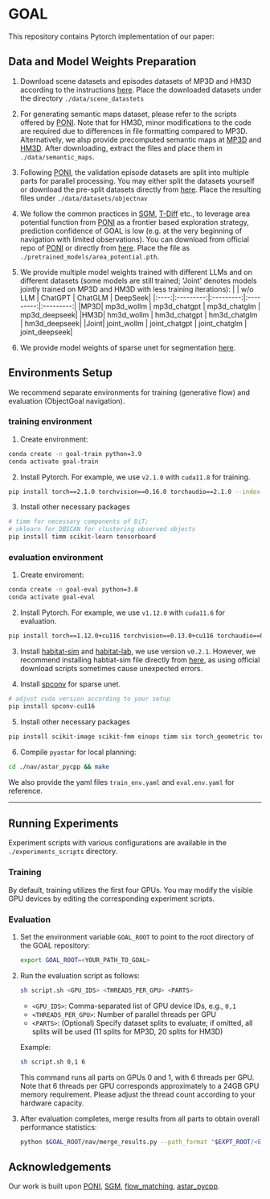 # GOAL
This repository contains Pytorch implementation of our paper:

## Data and Model Weights Preparation
1. Download scene datasets and episodes datasets of MP3D and HM3D according to the instructions [here](https://github.com/facebookresearch/habitat-lab/blob/main/DATASETS.md). Place the downloaded datasets under the directory `./data/scene_datastets`

2. For generating semantic maps dataset, please refer to the scripts offered by [PONI](https://github.com/srama2512/PONI). Note that for HM3D, minor modifications to the code are required due to differences in file formatting compared to MP3D. Alternatively, we alsp provide precomputed semantic maps at [MP3D](https://drive.google.com/file/d/1k4nreOA9xhC8PnKhk2FTlcsuAsZaAJki/view?usp=drive_link) and [HM3D](https://drive.google.com/file/d/174Vu2p97SRiRktLdfHV_4XaHFxucoz3F/view?usp=drive_link). After downloading, extract the files and place them in `./data/semantic_maps`.

3. Following [PONI](https://github.com/srama2512/PONI), the validation episode datasets are split into multiple parts for parallel processing. You may either split the datasets yourself or download the pre-split datasets directly from [here](https://drive.google.com/drive/folders/1ziiEyBOnRO5A2XHm24XSt5ext8HlkCQH?usp=drive_link). Place the resulting files under `./data/datasets/objectnav`

4. We follow the common practices in [SGM](https://github.com/sx-zhang/SGM), [T-Diff](https://github.com/sx-zhang/T-diff) etc., to leverage area potential function from [PONI](https://github.com/srama2512/PONI) as a frontier based exploration strategy, prediction confidence of GOAL is low (e.g. at the very beginning of navigation with limited observations). You can download from official repo of [PONI](https://github.com/srama2512/PONI) or directly from [here](https://drive.google.com/file/d/1DpG4k7lFl6SV54Eud2CmPgva2CEQsVYD/view?usp=drive_link). Place the file as `./pretrained_models/area_potential.pth`. 

4. We provide multiple model weights trained with different LLMs and on different datasets (some models are still trained; 'Joint' denotes models jointly trained on MP3D and HM3D with less training iterations):
|    | w/o LLM | ChatGPT | ChatGLM | DeepSeek|
|:----:|:---------:|:---------:|:---------:|:---------:|
|MP3D| mp3d_wollm | mp3d_chatgpt | mp3d_chatglm | mp3d_deepseek|
|HM3D| hm3d_wollm | hm3d_chatgpt | hm3d_chatglm | hm3d_deepseek|
|Joint| joint_wollm | joint_chatgpt | joint_chatglm | joint_deepseek|


5. We provide model weights of sparse unet for segmentation [here](https://drive.google.com/file/d/194ZN-eua0CjN9o1ymbf4_9eLY1uUhXyT/view?usp=drive_link).

## Environments Setup
We recommend separate environments for training (generative flow) and evaluation (ObjectGoal navigation).
### training environment
1. Create environment:
```bash
conda create -n goal-train python=3.9
conda activate goal-train
```
2. Install Pytorch. For example, we use `v2.1.0` with `cuda11.8` for training.
```bash
pip install torch==2.1.0 torchvision==0.16.0 torchaudio==2.1.0 --index-url https://download.pytorch.org/whl/cu118
```
3. Install other necessary packages
```bash
# timm for necessary components of DiT; 
# sklearn for DBSCAN for clustering observed objects
pip install timm scikit-learn tensorboard
```

### evaluation environment
1. Create enviroment:
```bash
conda create -n goal-eval python=3.8
conda activate goal-eval
```
2. Install Pytorch. For example, we use `v1.12.0` with `cuda11.6` for evaluation. 
```bash
pip install torch==1.12.0+cu116 torchvision==0.13.0+cu116 torchaudio==0.12.0 --extra-index-url https://download.pytorch.org/whl/cu116
```
3. Install [habitat-sim](https://github.com/facebookresearch/habitat-sim) and [habitat-lab](https://github.com/facebookresearch/habitat-lab), we use version `v0.2.1`. However, we recommend installing habtiat-sim file directly from [here](https://anaconda.org/aihabitat/habitat-sim/files), as using official download scripts sometimes cause unexpected errors. 

4. Install [spconv](https://github.com/traveller59/spconv) for sparse unet. 
```bash
# adjust cuda version according to your setup 
pip install spconv-cu116
```

5. Install other necessary packages
```bash
pip install scikit-image scikit-fmm einops timm six torch_geometric torchdiffeq
```

6. Compile `pyastar` for local planning:
```bash
cd ./nav/astar_pycpp && make
```

We also provide the yaml files `train_env.yaml` and `eval.env.yaml` for reference.  

---

## Running Experiments

Experiment scripts with various configurations are available in the `./experiments_scripts` directory.

### Training

By default, training utilizes the first four GPUs. You may modify the visible GPU devices by editing the corresponding experiment scripts.

### Evaluation

1. Set the environment variable `GOAL_ROOT` to point to the root directory of the GOAL repository:
    ```bash
    export GOAL_ROOT=<YOUR_PATH_TO_GOAL>
    ```

2. Run the evaluation script as follows:
    ```bash
    sh script.sh <GPU_IDS> <THREADS_PER_GPU> <PARTS>
    ```

    - `<GPU_IDS>`: Comma-separated list of GPU device IDs, e.g., `0,1`  
    - `<THREADS_PER_GPU>`: Number of parallel threads per GPU  
    - `<PARTS>`: (Optional) Specify dataset splits to evaluate; if omitted, all splits will be used (11 splits for MP3D, 20 splits for HM3D)

    Example:
    ```bash
    sh script.sh 0,1 6
    ```
    This command runs all parts on GPUs 0 and 1, with 6 threads per GPU. Note that 6 threads per GPU corresponds approximately to a 24GB GPU memory requirement. Please adjust the thread count according to your hardware capacity.

3. After evaluation completes, merge results from all parts to obtain overall performance statistics:
    ```bash
    python $GOAL_ROOT/nav/merge_results.py --path_format "$EXPT_ROOT/<EXP_NAME>/tb_seed_100_val_part_*/stats.json"
    ```

## Acknowledgements
Our work is built upon [PONI](https://github.com/srama2512/PONI), [SGM](https://github.com/sx-zhang/SGM), [flow_matching]([astar_pycpp](https://github.com/srama2512/astar_pycpp)), [astar_pycpp](https://github.com/srama2512/astar_pycpp).